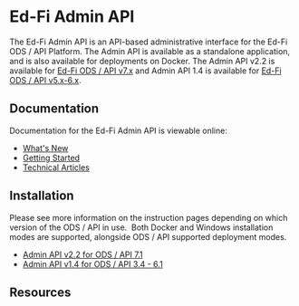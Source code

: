 # Ed-Fi Admin API

The Ed-Fi Admin API is an API-based administrative interface for the
Ed-Fi ODS / API Platform.  The Admin API is available as a standalone
application, and is also available for deployments on Docker. The
Admin API v2.2 is available for [Ed-Fi ODS / API v7.x](https://docs.ed-fi.org/reference/ods-api)
and Admin API 1.4 is available for [Ed-Fi ODS / API v5.x-6.x](https://edfi.atlassian.net/wiki/spaces/ODSAPIS3V62/overview).

## Documentation

Documentation for the Ed-Fi Admin API is viewable online:

* [What's New](./whats-new)
* [Getting Started](./getting-started)
* [Technical Articles](./technical-articles)

## Installation

Please see more information on the instruction pages depending on
which version of the ODS / API in use.  Both Docker and Windows installation
modes are supported, alongside ODS / API supported deployment modes.

* [Admin API v2.2 for ODS / API 7.1](./admin-api/installation/admin-api-2x-for-odsapi-7.md)
* [Admin API v1.4 for ODS / API 3.4 - 6.1](./admin-api/installation/admin-api-1x-for-odsapi-34-61.md)

## Resources
